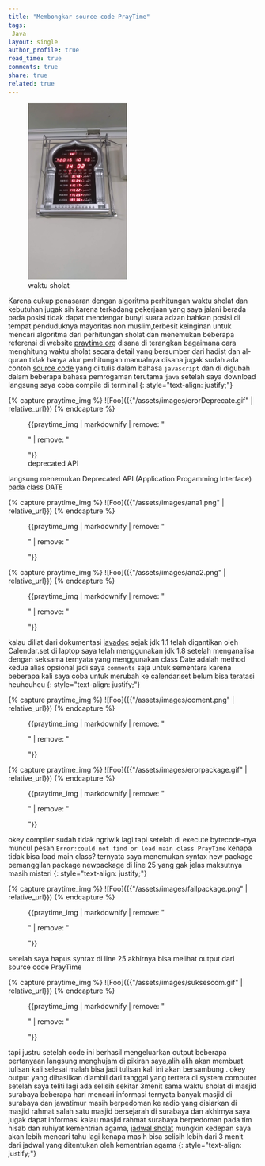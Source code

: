 ```yaml
---
title: "Membongkar source code PrayTime"
tags:
 Java
layout: single
author_profile: true
read_time: true
comments: true
share: true
related: true
---  
```

<figure style="width: 200px" class="align-center">
<img src="/images/analog.JPG">
<figcaption>waktu sholat</figcaption>
</figure> 

Karena cukup penasaran dengan algoritma perhitungan waktu sholat dan kebutuhan jugak sih karena terkadang pekerjaan yang saya jalani berada pada posisi tidak dapat mendengar bunyi 
suara adzan bahkan posisi di tempat penduduknya mayoritas non muslim,terbesit keinginan untuk mencari algoritma dari perhitungan sholat dan menemukan beberapa referensi di website [praytime.org](http://praytimes.org/) disana di terangkan bagaimana cara menghitung waktu sholat secara detail yang bersumber dari hadist dan al-quran tidak hanya alur perhitungan manualnya disana jugak sudah ada contoh [source code](http://praytimes.org/wiki/Code) yang di tulis dalam bahasa `javascript` dan di digubah dalam beberapa bahasa pemrogaman terutama `java` setelah saya download langsung saya coba compile di terminal
{: style="text-align: justify;"}

{% capture praytime_img %}
![Foo]({{"/assets/images/erorDeprecate.gif" | relative_url}})
{% endcapture %}
<figure>
    {{praytime_img | markdownify | remove: "<p>" | remove: "</p>"}}
    <figcaption>deprecated API</figcaption>
</figure>

langsung menemukan Deprecated API (Application Progamming Interface) pada class DATE 

{% capture praytime_img %}
![Foo]({{"/assets/images/ana1.png" | relative_url}})
{% endcapture %}
<figure>
    {{praytime_img | markdownify | remove: "<p>" | remove: "</p>"}}
    <figcaption></figcaption>
</figure>

{% capture praytime_img %}
![Foo]({{"/assets/images/ana2.png" | relative_url}})
{% endcapture %}
<figure>
    {{praytime_img | markdownify | remove: "<p>" | remove: "</p>"}}
    <figcaption></figcaption>
</figure>
 
kalau diliat dari dokumentasi [javadoc](https://docs.oracle.com/javase/7/docs/api/java/util/Date.html) sejak jdk 1.1 telah digantikan oleh Calendar.set di laptop saya telah menggunakan jdk 1.8 setelah menganalisa dengan seksama ternyata yang menggunakan class Date adalah method kedua alias opsional jadi saya `comments` saja untuk sementara karena beberapa kali saya coba untuk merubah ke calendar.set belum bisa teratasi heuheuheu
{: style="text-align: justify;"}

{% capture praytime_img %}
![Foo]({{"/assets/images/coment.png" | relative_url}})
{% endcapture %}
<figure>
    {{praytime_img | markdownify | remove: "<p>" | remove: "</p>"}}
    <figcaption></figcaption>
</figure>


{% capture praytime_img %}
![Foo]({{"/assets/images/erorpackage.gif" | relative_url}})
{% endcapture %}
<figure>
    {{praytime_img | markdownify | remove: "<p>" | remove: "</p>"}}
    <figcaption></figcaption>
</figure>

okey compiler sudah tidak ngriwik lagi tapi setelah di execute bytecode-nya muncul pesan `Error:could not find or load main class PrayTime`
kenapa tidak bisa load main class? ternyata saya menemukan syntax new package pemanggilan package newpackage di line 25 yang gak jelas maksutnya masih misteri
{: style="text-align: justify;"}


{% capture praytime_img %}
![Foo]({{"/assets/images/failpackage.png" | relative_url}})
{% endcapture %}
<figure>
    {{praytime_img | markdownify | remove: "<p>" | remove: "</p>"}}
    <figcaption></figcaption>
</figure>

setelah saya hapus syntax di line 25 akhirnya bisa melihat output dari source code PrayTime

{% capture praytime_img %}
![Foo]({{"/assets/images/suksescom.gif" | relative_url}})
{% endcapture %}
<figure>
    {{praytime_img | markdownify | remove: "<p>" | remove: "</p>"}}
    <figcaption></figcaption>
</figure>


tapi justru setelah code ini berhasil mengeluarkan output beberapa pertanyaan langsung menghujam di pikiran saya,alih alih akan membuat tulisan kali selesai malah bisa jadi tulisan kali ini akan bersambung . okey output yang dihasilkan diambil dari tanggal yang tertera di system computer setelah saya teliti lagi ada selisih sekitar 3menit sama waktu sholat di masjid surabaya beberapa hari mencari informasi ternyata banyak masjid di surabaya dan jawatimur masih berpedoman ke radio yang disiarkan di masjid rahmat salah satu masjid bersejarah di surabaya dan akhirnya saya jugak dapat informasi kalau masjid rahmat surabaya berpedoman pada tim hisab dan ruhiyat kementrian agama, [jadwal sholat](http://simbi.kemenag.go.id/sihat/waktu-sholat) mungkin kedepan saya akan lebih mencari tahu lagi kenapa masih bisa selisih lebih dari 3 menit dari jadwal yang ditentukan oleh kementrian agama
{: style="text-align: justify;"}